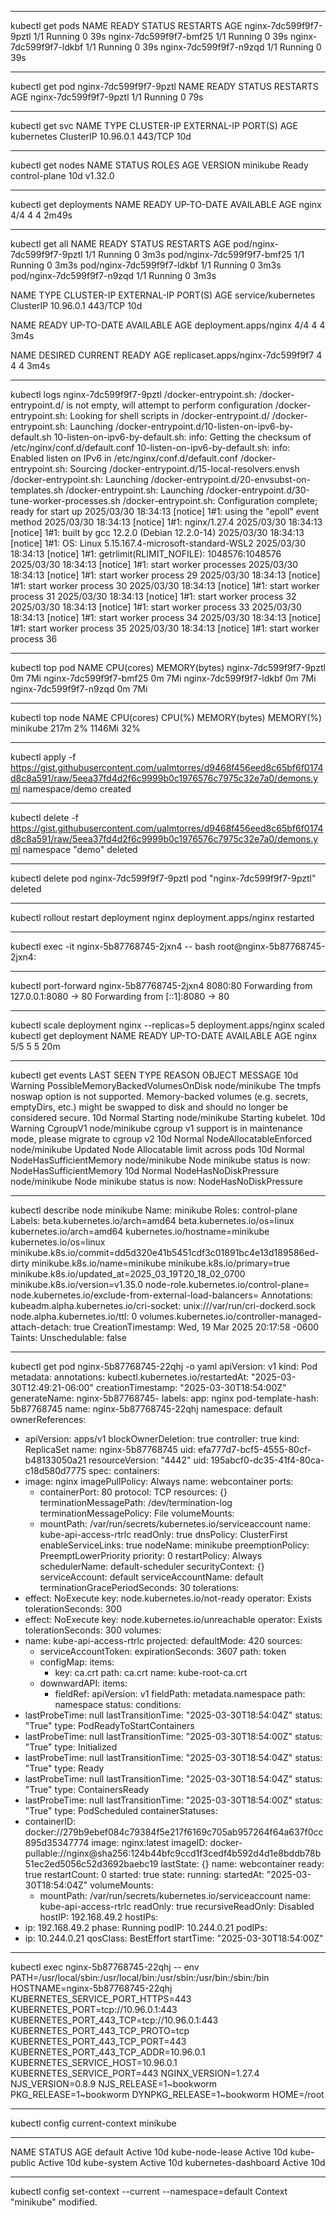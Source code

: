 -------------------------------

kubectl get pods
NAME                     READY   STATUS    RESTARTS   AGE
nginx-7dc599f9f7-9pztl   1/1     Running   0          39s
nginx-7dc599f9f7-bmf25   1/1     Running   0          39s
nginx-7dc599f9f7-ldkbf   1/1     Running   0          39s
nginx-7dc599f9f7-n9zqd   1/1     Running   0          39s

-------------------------------

kubectl get pod nginx-7dc599f9f7-9pztl
NAME                     READY   STATUS    RESTARTS   AGE
nginx-7dc599f9f7-9pztl   1/1     Running   0          79s

-------------------------------

kubectl get svc
NAME         TYPE        CLUSTER-IP   EXTERNAL-IP   PORT(S)   AGE
kubernetes   ClusterIP   10.96.0.1    <none>        443/TCP   10d

-------------------------------

kubectl get nodes
NAME       STATUS   ROLES           AGE   VERSION
minikube   Ready    control-plane   10d   v1.32.0

-------------------------------

kubectl get deployments
NAME    READY   UP-TO-DATE   AVAILABLE   AGE
nginx   4/4     4            4           2m49s

-------------------------------

kubectl get all
NAME                         READY   STATUS    RESTARTS   AGE
pod/nginx-7dc599f9f7-9pztl   1/1     Running   0          3m3s
pod/nginx-7dc599f9f7-bmf25   1/1     Running   0          3m3s
pod/nginx-7dc599f9f7-ldkbf   1/1     Running   0          3m3s
pod/nginx-7dc599f9f7-n9zqd   1/1     Running   0          3m3s

NAME                 TYPE        CLUSTER-IP   EXTERNAL-IP   PORT(S)   AGE
service/kubernetes   ClusterIP   10.96.0.1    <none>        443/TCP   10d

NAME                    READY   UP-TO-DATE   AVAILABLE   AGE
deployment.apps/nginx   4/4     4            4           3m4s

NAME                               DESIRED   CURRENT   READY   AGE
replicaset.apps/nginx-7dc599f9f7   4         4         4       3m4s

-------------------------------

kubectl logs nginx-7dc599f9f7-9pztl
/docker-entrypoint.sh: /docker-entrypoint.d/ is not empty, will attempt to perform configuration
/docker-entrypoint.sh: Looking for shell scripts in /docker-entrypoint.d/
/docker-entrypoint.sh: Launching /docker-entrypoint.d/10-listen-on-ipv6-by-default.sh
10-listen-on-ipv6-by-default.sh: info: Getting the checksum of /etc/nginx/conf.d/default.conf
10-listen-on-ipv6-by-default.sh: info: Enabled listen on IPv6 in /etc/nginx/conf.d/default.conf
/docker-entrypoint.sh: Sourcing /docker-entrypoint.d/15-local-resolvers.envsh
/docker-entrypoint.sh: Launching /docker-entrypoint.d/20-envsubst-on-templates.sh
/docker-entrypoint.sh: Launching /docker-entrypoint.d/30-tune-worker-processes.sh
/docker-entrypoint.sh: Configuration complete; ready for start up
2025/03/30 18:34:13 [notice] 1#1: using the "epoll" event method
2025/03/30 18:34:13 [notice] 1#1: nginx/1.27.4
2025/03/30 18:34:13 [notice] 1#1: built by gcc 12.2.0 (Debian 12.2.0-14)
2025/03/30 18:34:13 [notice] 1#1: OS: Linux 5.15.167.4-microsoft-standard-WSL2
2025/03/30 18:34:13 [notice] 1#1: getrlimit(RLIMIT_NOFILE): 1048576:1048576
2025/03/30 18:34:13 [notice] 1#1: start worker processes
2025/03/30 18:34:13 [notice] 1#1: start worker process 29
2025/03/30 18:34:13 [notice] 1#1: start worker process 30
2025/03/30 18:34:13 [notice] 1#1: start worker process 31
2025/03/30 18:34:13 [notice] 1#1: start worker process 32
2025/03/30 18:34:13 [notice] 1#1: start worker process 33
2025/03/30 18:34:13 [notice] 1#1: start worker process 34
2025/03/30 18:34:13 [notice] 1#1: start worker process 35
2025/03/30 18:34:13 [notice] 1#1: start worker process 36

-------------------------------

kubectl top pod
NAME                     CPU(cores)   MEMORY(bytes)
nginx-7dc599f9f7-9pztl   0m           7Mi
nginx-7dc599f9f7-bmf25   0m           7Mi
nginx-7dc599f9f7-ldkbf   0m           7Mi
nginx-7dc599f9f7-n9zqd   0m           7Mi

-------------------------------

kubectl top node
NAME       CPU(cores)   CPU(%)   MEMORY(bytes)   MEMORY(%)
minikube   217m         2%       1146Mi          32%

-------------------------------

 kubectl apply -f https://gist.githubusercontent.com/ualmtorres/d9468f456eed8c65bf6f0174d8c8a591/raw/5eea37fd4d2f6c9999b0c1976576c7975c32e7a0/demons.yml
namespace/demo created

-------------------------------

kubectl delete -f https://gist.githubusercontent.com/ualmtorres/d9468f456eed8c65bf6f0174d8c8a591/raw/5eea37fd4d2f6c9999b0c1976576c7975c32e7a0/demons.yml
namespace "demo" deleted

-------------------------------

kubectl delete pod nginx-7dc599f9f7-9pztl
pod "nginx-7dc599f9f7-9pztl" deleted

-------------------------------

kubectl rollout restart deployment nginx
deployment.apps/nginx restarted

-------------------------------

kubectl exec -it nginx-5b87768745-2jxn4 -- bash
root@nginx-5b87768745-2jxn4:

-------------------------------

kubectl port-forward nginx-5b87768745-2jxn4 8080:80
Forwarding from 127.0.0.1:8080 -> 80
Forwarding from [::1]:8080 -> 80

-------------------------------

kubectl scale deployment nginx --replicas=5
deployment.apps/nginx scaled
kubectl get deployment
NAME    READY   UP-TO-DATE   AVAILABLE   AGE
nginx   5/5     5            5           20m

-------------------------------

 kubectl get events
LAST SEEN   TYPE      REASON                              OBJECT                        MESSAGE
10d         Warning   PossibleMemoryBackedVolumesOnDisk   node/minikube                 The tmpfs noswap option is not supported. Memory-backed volumes (e.g. secrets, emptyDirs, etc.) might be swapped to disk and should no longer be considered secure.
10d         Normal    Starting                            node/minikube                 Starting kubelet.
10d         Warning   CgroupV1                            node/minikube                 cgroup v1 support is in maintenance mode, please migrate to cgroup v2
10d         Normal    NodeAllocatableEnforced             node/minikube                 Updated Node Allocatable limit across pods
10d         Normal    NodeHasSufficientMemory             node/minikube                 Node minikube status is now: NodeHasSufficientMemory
10d         Normal    NodeHasNoDiskPressure               node/minikube                 Node minikube status is now: NodeHasNoDiskPressure

-------------------------------

kubectl describe node minikube
Name:               minikube
Roles:              control-plane
Labels:             beta.kubernetes.io/arch=amd64
                    beta.kubernetes.io/os=linux
                    kubernetes.io/arch=amd64
                    kubernetes.io/hostname=minikube
                    kubernetes.io/os=linux
                    minikube.k8s.io/commit=dd5d320e41b5451cdf3c01891bc4e13d189586ed-dirty
                    minikube.k8s.io/name=minikube
                    minikube.k8s.io/primary=true
                    minikube.k8s.io/updated_at=2025_03_19T20_18_02_0700
                    minikube.k8s.io/version=v1.35.0
                    node-role.kubernetes.io/control-plane=
                    node.kubernetes.io/exclude-from-external-load-balancers=
Annotations:        kubeadm.alpha.kubernetes.io/cri-socket: unix:///var/run/cri-dockerd.sock
                    node.alpha.kubernetes.io/ttl: 0
                    volumes.kubernetes.io/controller-managed-attach-detach: true
CreationTimestamp:  Wed, 19 Mar 2025 20:17:58 -0600
Taints:             <none>
Unschedulable:      false

-------------------------------

kubectl get pod nginx-5b87768745-22qhj -o yaml
apiVersion: v1
kind: Pod
metadata:
  annotations:
    kubectl.kubernetes.io/restartedAt: "2025-03-30T12:49:21-06:00"
  creationTimestamp: "2025-03-30T18:54:00Z"
  generateName: nginx-5b87768745-
  labels:
    app: nginx
    pod-template-hash: 5b87768745
  name: nginx-5b87768745-22qhj
  namespace: default
  ownerReferences:
  - apiVersion: apps/v1
    blockOwnerDeletion: true
    controller: true
    kind: ReplicaSet
    name: nginx-5b87768745
    uid: efa777d7-bcf5-4555-80cf-b48133050a21
  resourceVersion: "4442"
  uid: 195abcf0-dc35-41f4-80ca-c18d580d7775
spec:
  containers:
  - image: nginx
    imagePullPolicy: Always
    name: webcontainer
    ports:
    - containerPort: 80
      protocol: TCP
    resources: {}
    terminationMessagePath: /dev/termination-log
    terminationMessagePolicy: File
    volumeMounts:
    - mountPath: /var/run/secrets/kubernetes.io/serviceaccount
      name: kube-api-access-rtrlc
      readOnly: true
  dnsPolicy: ClusterFirst
  enableServiceLinks: true
  nodeName: minikube
  preemptionPolicy: PreemptLowerPriority
  priority: 0
  restartPolicy: Always
  schedulerName: default-scheduler
  securityContext: {}
  serviceAccount: default
  serviceAccountName: default
  terminationGracePeriodSeconds: 30
  tolerations:
  - effect: NoExecute
    key: node.kubernetes.io/not-ready
    operator: Exists
    tolerationSeconds: 300
  - effect: NoExecute
    key: node.kubernetes.io/unreachable
    operator: Exists
    tolerationSeconds: 300
  volumes:
  - name: kube-api-access-rtrlc
    projected:
      defaultMode: 420
      sources:
      - serviceAccountToken:
          expirationSeconds: 3607
          path: token
      - configMap:
          items:
          - key: ca.crt
            path: ca.crt
          name: kube-root-ca.crt
      - downwardAPI:
          items:
          - fieldRef:
              apiVersion: v1
              fieldPath: metadata.namespace
            path: namespace
status:
  conditions:
  - lastProbeTime: null
    lastTransitionTime: "2025-03-30T18:54:04Z"
    status: "True"
    type: PodReadyToStartContainers
  - lastProbeTime: null
    lastTransitionTime: "2025-03-30T18:54:00Z"
    status: "True"
    type: Initialized
  - lastProbeTime: null
    lastTransitionTime: "2025-03-30T18:54:04Z"
    status: "True"
    type: Ready
  - lastProbeTime: null
    lastTransitionTime: "2025-03-30T18:54:04Z"
    status: "True"
    type: ContainersReady
  - lastProbeTime: null
    lastTransitionTime: "2025-03-30T18:54:00Z"
    status: "True"
    type: PodScheduled
  containerStatuses:
  - containerID: docker://279b9ebef084c79384f5e217f6169c705ab957264f64a637f0cc895d35347774
    image: nginx:latest
    imageID: docker-pullable://nginx@sha256:124b44bfc9ccd1f3cedf4b592d4d1e8bddb78b51ec2ed5056c52d3692baebc19
    lastState: {}
    name: webcontainer
    ready: true
    restartCount: 0
    started: true
    state:
      running:
        startedAt: "2025-03-30T18:54:04Z"
    volumeMounts:
    - mountPath: /var/run/secrets/kubernetes.io/serviceaccount
      name: kube-api-access-rtrlc
      readOnly: true
      recursiveReadOnly: Disabled
  hostIP: 192.168.49.2
  hostIPs:
  - ip: 192.168.49.2
  phase: Running
  podIP: 10.244.0.21
  podIPs:
  - ip: 10.244.0.21
  qosClass: BestEffort
  startTime: "2025-03-30T18:54:00Z"

-------------------------------

kubectl exec nginx-5b87768745-22qhj -- env
PATH=/usr/local/sbin:/usr/local/bin:/usr/sbin:/usr/bin:/sbin:/bin
HOSTNAME=nginx-5b87768745-22qhj
KUBERNETES_SERVICE_PORT_HTTPS=443
KUBERNETES_PORT=tcp://10.96.0.1:443
KUBERNETES_PORT_443_TCP=tcp://10.96.0.1:443
KUBERNETES_PORT_443_TCP_PROTO=tcp
KUBERNETES_PORT_443_TCP_PORT=443
KUBERNETES_PORT_443_TCP_ADDR=10.96.0.1
KUBERNETES_SERVICE_HOST=10.96.0.1
KUBERNETES_SERVICE_PORT=443
NGINX_VERSION=1.27.4
NJS_VERSION=0.8.9
NJS_RELEASE=1~bookworm
PKG_RELEASE=1~bookworm
DYNPKG_RELEASE=1~bookworm
HOME=/root

-------------------------------

kubectl config current-context
minikube

-------------------------------

NAME                   STATUS   AGE
default                Active   10d
kube-node-lease        Active   10d
kube-public            Active   10d
kube-system            Active   10d
kubernetes-dashboard   Active   10d

-------------------------------

kubectl config set-context --current --namespace=default
Context "minikube" modified.







